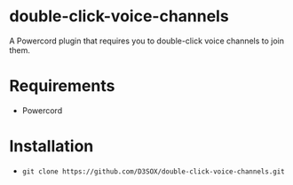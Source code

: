 # double-click-voice-channels

A Powercord plugin that requires you to double-click voice channels to join them.

# Requirements

- Powercord

# Installation

- `git clone https://github.com/D3SOX/double-click-voice-channels.git`
